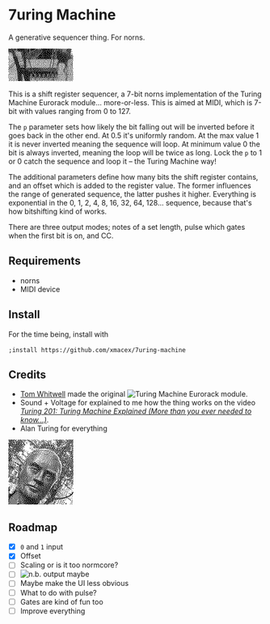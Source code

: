 # 7uring Machine

A generative sequencer thing. For norns.

![SN74HC163N](lib/sn74hc163n-dithering.gif)

This is a shift register sequencer, a 7-bit norns implementation of the Turing Machine Eurorack module... more-or-less. This is aimed at MIDI, which is 7-bit with values ranging from 0 to 127.

The `p` parameter sets how likely the bit falling out will be inverted before it goes back in the other end. At 0.5 it's uniformly random. At the max value 1 it is never inverted meaning the sequence will loop. At minimum value 0 the bit is always inverted, meaning the loop will be twice as long. Lock the `p` to 1 or 0 catch the sequence and loop it – the Turing Machine way!

The additional parameters define how many bits the shift register contains, and an offset which is added to the register value. The former influences the range of generated sequence, the latter pushes it higher. Everything is exponential in the 0, 1, 2, 4, 8, 16, 32, 64, 128... sequence, because that's how bitshifting kind of works.

There are three output modes; notes of a set length, pulse which gates when the first bit is on, and CC.

## Requirements

- norns
- MIDI device

## Install

For the time being, install with

```
;install https://github.com/xmacex/7uring-machine
```

## Credits

- [Tom Whitwell](https://artmusictech.libsyn.com/podcast-212-tom-whitwell-music-thing) made the original ![Turing Machine](https://github.com/TomWhitwell/TuringMachine) Eurorack module.
- Sound + Voltage for explained to me how the thing works on the video [*Turing 201: Turing Machine Explained (More than you ever needed to know...)*](https://www.youtube.com/watch?v=va2XAdFtmeU).
- Alan Turing for everything

![Sir Alan Turing in Manchester 2018](lib/alan_dithering.gif)

## Roadmap

  * [x] `0` and `1` input
  * [x] Offset
  * [ ] Scaling or is it too normcore?
  * [ ] ![n.b.](https://llllllll.co/t/n-b-et-al-v0-1/60374/) output maybe
  * [ ] Maybe make the UI less obvious
  * [ ] What to do with pulse?
  * [ ] Gates are kind of fun too
  * [ ] Improve everything
